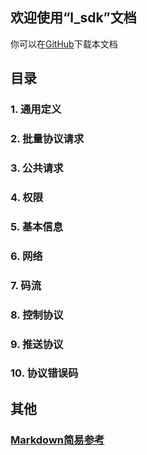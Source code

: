 ## 欢迎使用“l_sdk”文档

你可以在[GitHub](https://github.com/lishaoliang/l_sdk_doc/)下载本文档

## 目录
### 1. 通用定义
### 2. 批量协议请求
### 3. 公共请求
### 4. 权限
### 5. 基本信息
### 6. 网络
### 7. 码流
### 8. 控制协议
### 9. 推送协议
### 10. 协议错误码

## 其他
### [Markdown简易参考](https://github.com/lishaoliang/l_sdk_doc/markdown.md)
